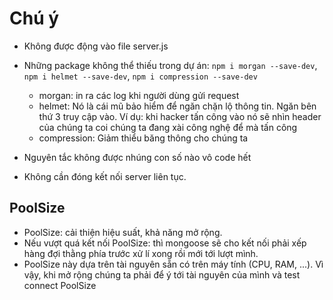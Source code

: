 # Chú ý

- Không được động vào file server.js

- Những package không thể thiếu trong dự án: `npm i morgan --save-dev`, `npm i helmet --save-dev`, `npm i compression --save-dev`
  - morgan: in ra các log khi người dùng gửi request
  - helmet: Nó là cái mũ bảo hiểm để ngăn chặn lộ thông tin. Ngăn bên thứ 3 truy cập vào. Ví dụ: khi hacker tấn công vào nó sẽ nhìn header của chúng ta coi chúng ta đang xài công nghệ để mà tấn công
  - compression: Giảm thiểu băng thông cho chúng ta
- Nguyên tắc không được nhúng con số nào vô code hết
- Không cần đóng kết nối server liên tục.

## PoolSize

- PoolSize: cải thiện hiệu suất, khả năng mở rộng.
- Nếu vượt quá kết nối PoolSize: thì mongoose sẽ cho kết nối phải xếp hàng đợi thằng phía trước xử lí xong rồi mới tới lượt mình.
- PoolSize này dựa trên tài nguyên sẵn có trên máy tính (CPU, RAM, ...). Vì vậy, khi mở rộng chúng ta phải để ý tới tài nguyên của mình và test connect PoolSize
